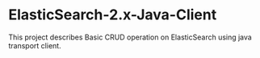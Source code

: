 # ElasticSearch-2.x-Java-Client
This project describes Basic CRUD operation on ElasticSearch using java transport client.
